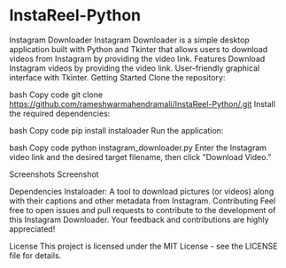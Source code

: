 # InstaReel-Python
Instagram Downloader Instagram Downloader is a simple desktop application built with Python and Tkinter that allows users to download videos from Instagram by providing the video link.  Features Download Instagram videos by providing the video link. User-friendly graphical interface with Tkinter.
Getting Started
Clone the repository:

bash
Copy code
git clone https://github.com/rameshwarmahendramali/InstaReel-Python/.git
Install the required dependencies:

bash
Copy code
pip install instaloader
Run the application:

bash
Copy code
python instagram_downloader.py
Enter the Instagram video link and the desired target filename, then click "Download Video."

Screenshots
Screenshot

Dependencies
Instaloader: A tool to download pictures (or videos) along with their captions and other metadata from Instagram.
Contributing
Feel free to open issues and pull requests to contribute to the development of this Instagram Downloader. Your feedback and contributions are highly appreciated!

License
This project is licensed under the MIT License - see the LICENSE file for details.

